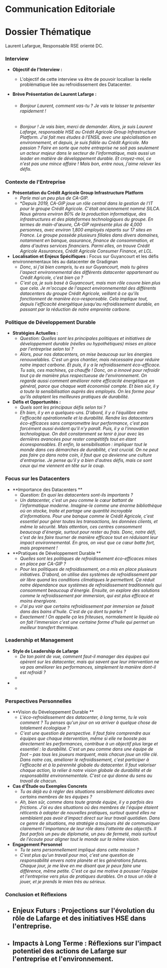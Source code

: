 # Communication Editoriale

# Dossier Thématique

Laurent Lafargue, Responsable RSE orienté DC.

### Interview

- **Objectif de l'Interview :** 

  - L'objectif de cette interview va être de pouvoir localiser la réelle problématique liée au refroidissement des Datacenter.

- **Brève Présentation de Laurent Lafarge :**

  - ###### *Bonjour Laurent, comment vas-tu ? Je vais te laisser te présenter rapidement !*

  - *Bonjour ! Je vais bien, merci de demander. Alors, je suis Laurent Lafarge, responsable HSE au Crédit Agricole Group Infrastructure Platform. J'ai fait mes études à l'ENSIL avec une spécialisation en environnement, et depuis, je suis fidèle au Crédit Agricole. Ma passion ? Faire en sorte que notre entreprise ne soit pas seulement un acteur majeur dans le secteur de l'informatique, mais aussi un leader en matière de développement durable. Et croyez-moi, ce n'est pas une mince affaire ! Mais bon, entre nous, j'aime relever les défis.*

### Contexte de l'Entreprise

- **Présentation du Crédit Agricole Group Infrastructure Platform** 
  - *Parle moi un peu plus de CA-GIP.*
  - **Depuis 2019, CA-GIP joue un rôle central dans la gestion de l'IT pour le groupe Crédit Agricole. C'était anciennement nommé SILCA. Nous gérons environ 80% de la production informatique, des infrastructures et des plateformes technologiques du groupe. En termes de main-d'œuvre, CA-GIP représente plus de 4,000 personnes, avec environ 1,800 employés répartis sur 17 sites en France.*
    *Le groupe possède plusieurs filiales dans divers domaines, notamment en banque, assurance, finance de consommation, et dans d'autres services financiers. Parmi elles, on trouve Crédit Agricole Assurances, Crédit Agricole Consumer Finance, et LCL.* 
- **Localisation et Enjeux Spécifiques :** Focus sur Guyancourt et les défis environnementaux liés au datacenter de Gradignan
  - *Donc, si j'ai bien compris, tu es sur Guyancourt, mais tu gères l'aspect environnemental des différents datacenter appartenant au Crédit Agricole, c'est bien ça ?*
  - *C'est ça, je suis basé à Guyancourt, mais mon rôle couvre bien plus que cela. Je m'occupe de l'aspect environnemental des différents datacenters du groupe Crédit Agricole, veillant à ce qu'ils fonctionnent de manière éco-responsable. Cela implique tout, depuis l'efficacité énergétique jusqu'au refroidissement durable, en passant par la réduction de notre empreinte carbone.*

### Politique de Développement Durable

- **Stratégies Actuelles :** 
  - *Question: Quelles sont les principales politiques et initiatives de développement durable (réelles ou hypothétiques) mises en place par l'entreprise selon toi ?*
  - *Alors, pour nos datacenters, on mise beaucoup sur les énergies renouvelables. C'est un gros chantier, mais nécessaire pour réduire notre impact carbone. Et puis, il y a le refroidissement éco-efficace. Tu sais, ces machines, ça chauffe ! Donc, on a innové pour refroidir tout ça de manière plus respectueuse de l'environnement. On regarde aussi comment améliorer notre efficacité énergétique en général, parce que chaque watt économisé compte. Et bien sûr, il y a toute la sensibilisation auprès des employés. On les forme pour qu'ils adoptent les meilleures pratiques de durabilité.*
- **Défis et Opportunités :** 
  - *Quels sont les principaux défis selon toi ?*
  - *Eh bien, il y en a quelques-uns. D'abord, il y a l'équilibre entre l'efficacité opérationnelle et la durabilité. Rendre les datacenters éco-efficaces sans compromettre leur performance, c'est pas forcément aussi évident qu'il n'y paraît. Puis, il y a l'innovation technologique. On doit constamment se tenir à jour avec les dernières avancées pour rester compétitifs tout en étant écoresponsables. Et enfin, la sensibilisation : impliquer tout le monde dans ces démarches de durabilité, c'est crucial. On ne peut pas faire ça dans notre coin, il faut que ça devienne une culture d'entreprise. Je pense qu'il y a bien d'autres défis, mais ce sont ceux qui me viennent en tête sur le coup.*

### Focus sur les Datacenters

- **Importance des Datacenters **
  - *Question: En quoi les datacenters sont-ils importants ?*
  - *Un datacenter, c'est un peu comme le cœur battant de l'informatique moderne. Imagine-le comme une énorme bibliothèque où on stocke, traite et partage une quantité incroyable d'informations. Pour une banque comme le Crédit Agricole, c'est essentiel pour gérer toutes les transactions, les données clients, et même la sécurité. Mais attention, ces centres consomment beaucoup d'énergie, surtout pour rester au frais. Donc, notre défi, c'est de les faire tourner de manière efficace tout en réduisant leur impact environnemental. En gros, on veut que ce cœur batte fort, mais proprement !*
- **Pratiques de Développement Durable **
  - *Quelles sont les politiques de refroidissement éco-efficaces mises en place par CA-GIP ?*
  - *Pour les politiques de refroidissement, on a mis en place plusieurs initiatives. D'abord, on utilise des systèmes de refroidissement par air libre quand les conditions climatiques le permettent. Ça réduit notre dépendance aux systèmes de refroidissement traditionnels qui consomment beaucoup d'énergie. Ensuite, on explore des solutions comme le refroidissement par immersion, qui est plus efficace et moins énergivore.*
  - *J'ai pu voir que certains refroidissement par immersion se faisait dans des bains d'huile. C'est de ça dont tu parles ?*
  - *Exactement ! On appelle ça les friteuses, normalement le liquide où on fait l'immersion c'est une certaine forme d'huile qui permet un meilleur transfert thermique.*

### Leadership et Management

- **Style de Leadership de Lafarge**
  - *De ton point de vue, comment faut-il manager des équipes qui opèrent sur les datacenter, mais qui savent que leur intervention ne va pas améliorer les performances, simplement la manière dont-il est refroidi ?*
  -  
- - 

### Perspectives Personnelles

- **Vision du Développement Durable **
  - *L'éco-refroidissement des datacenter, à long terme, tu le vois comment ? Tu penses qu'un jour on va arriver à quelque chose de totalement écologique ?*
  - *C'est une question de perspective. Il faut faire comprendre aux équipes que chaque intervention, même si elle ne booste pas directement les performances, contribue à un objectif plus large et essentiel : la durabilité. C'est un peu comme dans une équipe de foot – pas tous les joueurs marquent, mais chacun joue un rôle clé. Dans notre cas, améliorer le refroidissement, c'est participer à l'efficacité et à la pérennité globale du datacenter. Il faut valoriser chaque action, la relier à notre vision globale de durabilité et de responsabilité environnementale. C'est ce qui donne du sens au travail de chacun.*
- **Cas d'Étude ou Exemples Concrets**
  - *Tu as déjà eu à régler des situations sensiblement délicates avec certains membres de tes équipes ?*
  - *Ah, bien sûr, comme dans toute grande équipe, il y a parfois des frictions. J'ai eu des situations où des membres de l'équipe étaient réticents à adopter de nouvelles pratiques, surtout quand elles ne semblaient pas avoir d'impact direct sur leur travail quotidien. Dans ce genre de situations, ma stratégie a toujours été de communiquer clairement l'importance de leur rôle dans l'atteinte des objectifs. Il faut parfois un peu de diplomatie, un peu de fermeté, mais surtout de l'écoute pour aligner tout le monde sur la même vision.*
- **Engagement Personnel**
  - *Tu te sens personnellement impliqué dans cette mission ?*
  - *C'est plus qu'un travail pour moi, c'est une question de responsabilité envers notre planète et les générations futures. Chaque jour, je me lève en me disant que je peux faire une différence, même petite. C'est ce qui me motive à pousser l'équipe et l'entreprise vers plus de pratiques durables. On a tous un rôle à jouer, et je prends le mien très au sérieux.*

### Conclusion et Réflexions

- **Enjeux Futurs :** Projections sur l'évolution du rôle de Lafarge et des initiatives HSE dans l'entreprise.
  - 
- **Impacts à Long Terme :** Réflexions sur l'impact potentiel des actions de Lafarge sur l'entreprise et l'environnement.
  - 

